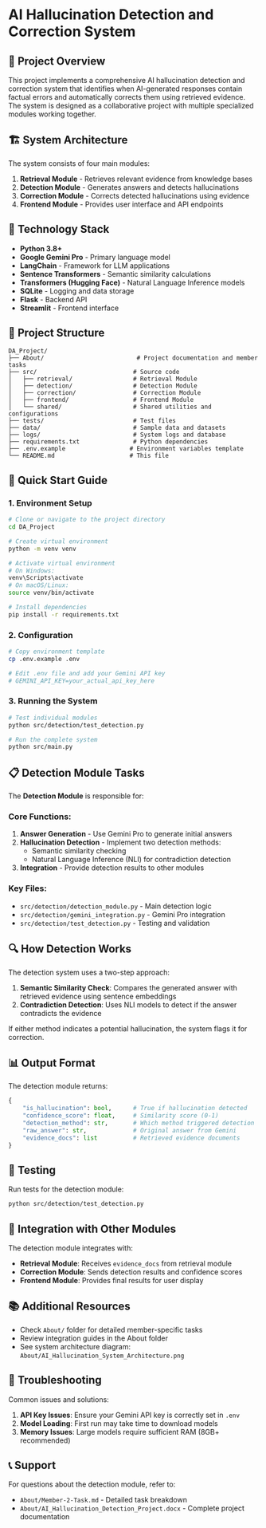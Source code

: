 # AI Hallucination Detection and Correction System

## 🎯 Project Overview

This project implements a comprehensive AI hallucination detection and correction system that identifies when AI-generated responses contain factual errors and automatically corrects them using retrieved evidence. The system is designed as a collaborative project with multiple specialized modules working together.

## 🏗️ System Architecture

The system consists of four main modules:

1. **Retrieval Module** - Retrieves relevant evidence from knowledge bases
2. **Detection Module** - Generates answers and detects hallucinations
3. **Correction Module** - Corrects detected hallucinations using evidence
4. **Frontend Module** - Provides user interface and API endpoints

## 🔧 Technology Stack

- **Python 3.8+**
- **Google Gemini Pro** - Primary language model
- **LangChain** - Framework for LLM applications
- **Sentence Transformers** - Semantic similarity calculations
- **Transformers (Hugging Face)** - Natural Language Inference models
- **SQLite** - Logging and data storage
- **Flask** - Backend API
- **Streamlit** - Frontend interface

## 📁 Project Structure

```
DA_Project/
├── About/                          # Project documentation and member tasks
├── src/                           # Source code
│   ├── retrieval/                 # Retrieval Module
│   ├── detection/                 # Detection Module
│   ├── correction/                # Correction Module
│   ├── frontend/                  # Frontend Module
│   └── shared/                    # Shared utilities and configurations
├── tests/                         # Test files
├── data/                          # Sample data and datasets
├── logs/                          # System logs and database
├── requirements.txt               # Python dependencies
├── .env.example                  # Environment variables template
└── README.md                     # This file
```

## 🚀 Quick Start Guide

### 1. Environment Setup

```bash
# Clone or navigate to the project directory
cd DA_Project

# Create virtual environment
python -m venv venv

# Activate virtual environment
# On Windows:
venv\Scripts\activate
# On macOS/Linux:
source venv/bin/activate

# Install dependencies
pip install -r requirements.txt
```

### 2. Configuration

```bash
# Copy environment template
cp .env.example .env

# Edit .env file and add your Gemini API key
# GEMINI_API_KEY=your_actual_api_key_here
```

### 3. Running the System

```bash
# Test individual modules
python src/detection/test_detection.py

# Run the complete system
python src/main.py
```

## 📋 Detection Module Tasks

The **Detection Module** is responsible for:

### Core Functions:
1. **Answer Generation** - Use Gemini Pro to generate initial answers
2. **Hallucination Detection** - Implement two detection methods:
   - Semantic similarity checking
   - Natural Language Inference (NLI) for contradiction detection
3. **Integration** - Provide detection results to other modules

### Key Files:
- `src/detection/detection_module.py` - Main detection logic
- `src/detection/gemini_integration.py` - Gemini Pro integration
- `src/detection/test_detection.py` - Testing and validation

## 🔍 How Detection Works

The detection system uses a two-step approach:

1. **Semantic Similarity Check**: Compares the generated answer with retrieved evidence using sentence embeddings
2. **Contradiction Detection**: Uses NLI models to detect if the answer contradicts the evidence

If either method indicates a potential hallucination, the system flags it for correction.

## 📊 Output Format

The detection module returns:
```python
{
    "is_hallucination": bool,      # True if hallucination detected
    "confidence_score": float,     # Similarity score (0-1)
    "detection_method": str,       # Which method triggered detection
    "raw_answer": str,             # Original answer from Gemini
    "evidence_docs": list          # Retrieved evidence documents
}
```

## 🧪 Testing

Run tests for the detection module:
```bash
python src/detection/test_detection.py
```

## 🤝 Integration with Other Modules

The detection module integrates with:
- **Retrieval Module**: Receives `evidence_docs` from retrieval module
- **Correction Module**: Sends detection results and confidence scores
- **Frontend Module**: Provides final results for user display

## 📚 Additional Resources

- Check `About/` folder for detailed member-specific tasks
- Review integration guides in the About folder
- See system architecture diagram: `About/AI_Hallucination_System_Architecture.png`

## 🐛 Troubleshooting

Common issues and solutions:

1. **API Key Issues**: Ensure your Gemini API key is correctly set in `.env`
2. **Model Loading**: First run may take time to download models
3. **Memory Issues**: Large models require sufficient RAM (8GB+ recommended)

## 📞 Support

For questions about the detection module, refer to:
- `About/Member-2-Task.md` - Detailed task breakdown
- `About/AI_Hallucination_Detection_Project.docx` - Complete project documentation
